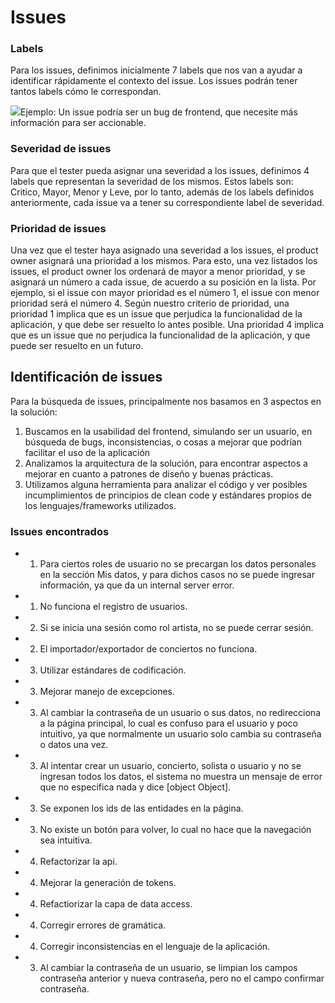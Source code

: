 # Issues

### Labels

Para los issues, definimos inicialmente 7 labels que nos van a ayudar a identificar rápidamente el contexto del issue. Los issues podrán tener tantos labels cómo le correspondan.

![](https://lh5.googleusercontent.com/GOmlfSMmmwFsGNaTAYPBvaXkQUZThz4fRAf0EnxXeRYSdsQpnsQkR_U6zggY-Behm6SMw6Csus-uir4EqPXpRUzY4aWNvVg0XnirN7eP9gYgdfGdjMlNSwG0G-pER9sWAKo_HAalnijvpGPoqhu6yVg)Ejemplo: Un issue podría ser un bug de frontend, que necesite más información para ser accionable.

### Severidad de issues

Para que el tester pueda asignar una severidad a los issues, definimos 4 labels que representan la severidad de los mismos. Estos labels son:
Critico, Mayor, Menor y Leve, por lo tanto, además de los labels definidos anteriormente, cada issue va a tener su correspondiente label de severidad.

### Prioridad de issues

Una vez que el tester haya asignado una severidad a los issues, el product owner asignará una prioridad a los mismos. Para esto, una vez listados los issues, el product owner los ordenará de mayor a menor prioridad, y se asignará un número a cada issue, de acuerdo a su posición en la lista. Por ejemplo, si el issue con mayor prioridad es el número 1, el issue con menor prioridad será el número 4. Según nuestro criterio de prioridad, una prioridad 1 implica que es un issue que perjudica la funcionalidad de la aplicación, y que debe ser resuelto lo antes posible. Una prioridad 4 implica que es un issue que no perjudica la funcionalidad de la aplicación, y que puede ser resuelto en un futuro.

## Identificación de issues

Para la búsqueda de issues, principalmente nos basamos en 3 aspectos en la solución:

1. Buscamos en la usabilidad del frontend, simulando ser un usuario, en búsqueda de bugs, inconsistencias, o cosas a mejorar que podrían facilitar el uso de la aplicación
2. Analizamos la arquitectura de la solución, para encontrar aspectos a mejorar en cuanto a patrones de diseño y buenas prácticas.
3. Utilizamos alguna herramienta para analizar el código y ver posibles incumplimientos de principios de clean code y estándares propios de los lenguajes/frameworks utilizados.

### Issues encontrados


- 1. Para ciertos roles de usuario no se precargan los datos personales en la sección Mis datos, y para dichos casos no se puede ingresar información, ya que da un internal server error.
- 1. No funciona el registro de usuarios.
- 2. Si se inicia una sesión como rol artista, no se puede cerrar sesión.
- 2. El importador/exportador de conciertos no funciona.
- 3. Utilizar estándares de codificación.
- 3. Mejorar manejo de excepciones.
- 3. Al cambiar la contraseña de un usuario o sus datos, no redirecciona a la página principal, lo cual es confuso para el usuario y poco intuitivo, ya que normalmente un usuario solo cambia su contraseña o datos una vez.
- 3. Al intentar crear un usuario, concierto, solista o usuario y no se ingresan todos los datos, el sistema no muestra un mensaje de error que no especifica nada y dice [object Object].
- 3. Se exponen los ids de las entidades en la página.
- 3. No existe un botón para volver, lo cual no hace que la navegación sea intuitiva.
- 4. Refactorizar la api.
- 4. Mejorar la generación de tokens.
- 4. Refactiorizar la capa de data access.
- 4. Corregir errores de gramática.
- 4. Corregir inconsistencias en el lenguaje de la aplicación.
- 3. Al cambiar la contraseña de un usuario, se limpian los campos contraseña anterior y nueva contraseña, pero no el campo confirmar contraseña.


